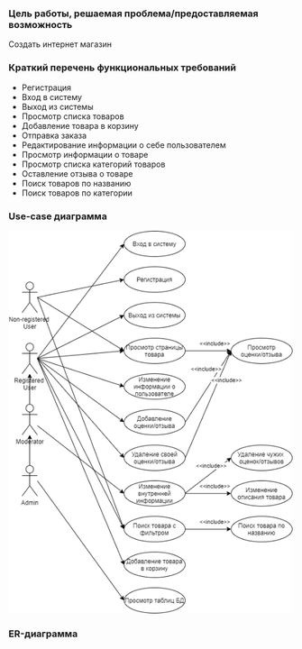### Цель работы, решаемая проблема/предоставляемая возможность
Создать интернет магазин
### Краткий перечень функциональных требований
* Регистрация
* Вход в систему
* Выход из системы
* Просмотр списка товаров
* Добавление товара в корзину
* Отправка заказа
* Редактирование информации о себе пользователем
* Просмотр информации о товаре
* Просмотр списка категорий товаров
* Оставление отзыва о товаре
* Поиск товаров по названию
* Поиск товаров по категории
### Use-case диаграмма
![Use-case.png](Use-case.png)
### ER-диаграмма
